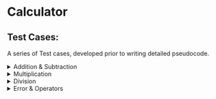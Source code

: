 # Calculator

## Test Cases:
A series of Test cases, developed prior to writing detailed pseudocode.
<details>
<summary>Addition & Subtraction</summary>

- test 838 expect 838
- test 1 expect 1
- test -3 expect -3
- test 2+2 expect 4
- test 2-1 expect 1
- test 3-14 expect -11
- test -3+1 expect -2
</details>
<details>
<summary>Multiplication</summary>

- test 5x8 expect 40
- test -3x10 expect -30
- test 3x10+4 expect 34
- test 2+3x5 expect 17
- test -2-3x5 expect -17
- test 2x-2x3+2 expect -10
- test 32x10-16x5 expect 240
</details>
<details>
<summary>Division</summary>

- test 8/4 expect 2
- test 4/8 expect 0.5
- test -4/2 expect -2
- test 4/-2 expect -2
- test -10/-3 expect 3.333
- test 16/4+3 expect 7
- test 7+3/10 expect 7.3
- test 2x3/3 expect 2
- test 2x-3/3  expect -2
- test 5-4/2 expect 3
</details>
<details>
<summary>Error & Operators</summary>

- test x4 expect ERR
- test /3 expect ERR
- test 12/3x expect ERR
- test 21/ expect ERR
- test 6x/3 expect ERR
- test .7 expect 0.7
- test +6 expect 6
- test 6+-2 expect 4
- test 6++2 expect 8
- test 6--2 expect 8
- test 6-+2 expect 4
</details>


